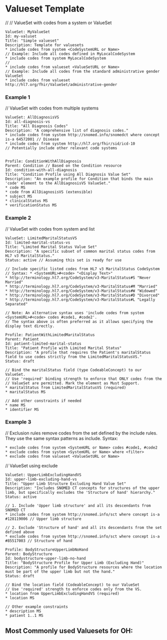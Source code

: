 # Valueset Template

// // ValueSet with codes from a system or ValueSet

    ValueSet: MyValueSet
    Id: my-valuset
    Title: "Simple valueset"
    Description: Template for valuesets
    * include codes from system <CodeSystemURL or Name>
    // Example: Include all codes defined in MyLocalCodeSystem
    * include codes from system MyLocalCodeSystem
    //
    * include codes from valueset <ValueSetURL or Name>
    // Example: Include all codes from the standard administrative gender ValueSet
    * include codes from valueset http://hl7.org/fhir/ValueSet/administrative-gender
    
### Example 1

// ValueSet with codes from multiple systems

    ValueSet: AllDiagnosisVS
    Id: all-diagnosis-vs
    Title: "All Diagnosis Codes"
    Description: "A comprehensive list of diagnosis codes."
    * include codes from system http://snomed.info/snomedct where concept is-a 64572001 // Disease
    * include codes from system http://hl7.org/fhir/sid/icd-10
    // Potentially include other relevant code systems


    Profile: ConditionWithAllDiagnosis
    Parent: Condition // Based on the Condition resource
    Id: condition-with-all-diagnosis
    Title: "Condition Profile using All Diagnosis Value Set"
    Description: "An example profile for Condition that binds the main 'code' element to the AllDiagnosisVS ValueSet."
    * code MS
    * code from AllDiagnosisVS (extensible)
    * subject MS
    * clinicalStatus MS
    * verificationStatus MS 
    

### Example 2

// ValueSet with codes from system and list
    
    ValueSet: LimitedMaritalStatusVS
    Id: limited-marital-status-vs
    Title: "Limited Marital Status Value Set"
    Description: "A specific subset of common marital status codes from HL7 v3 MaritalStatus."
    Status: active // Assuming this set is ready for use
    
    // Include specific listed codes from HL7 v3 MaritalStatus CodeSystem
    // Syntax: * <SystemURL>#<code> "<Display Text>"
    * http://terminology.hl7.org/CodeSystem/v3-MaritalStatus#S "Never Married"
    * http://terminology.hl7.org/CodeSystem/v3-MaritalStatus#M "Married"
    * http://terminology.hl7.org/CodeSystem/v3-MaritalStatus#W "Widowed"
    * http://terminology.hl7.org/CodeSystem/v3-MaritalStatus#D "Divorced"
    * http://terminology.hl7.org/CodeSystem/v3-MaritalStatus#L "Legally Separated"
    
    // Note: An alternative syntax uses 'include codes from system <SystemURL>#<code> codes #code1, #code2'.
    // The syntax above is often preferred as it allows specifying the display text directly.

    Profile: PatientWithLimitedMaritalStatus
    Parent: Patient
    Id: patient-limited-marital-status
    Title: "Patient Profile with Limited Marital Status"
    Description: "A profile that requires the Patient's maritalStatus field to use codes strictly from the LimitedMaritalStatusVS."
    Status: draft
    
    // Bind the maritalStatus field (type CodeableConcept) to our ValueSet.
    // Use 'required' binding strength to enforce that ONLY codes from the
    // ValueSet are permitted. Mark the element as Must Support.
    * maritalStatus from LimitedMaritalStatusVS (required)
    * maritalStatus MS
    
    // Add other constraints if needed
    * name MS
    * identifier MS


### Example 3

// Exclusion rules remove codes from the set defined by the include rules. They use the same syntax patterns as include.
Syntax:

    * exclude codes from system <SystemURL or Name> codes #code1, #code2
    * exclude codes from system <SystemURL or Name> where <filter>
    * exclude codes from valueset <ValueSetURL or Name>

// ValueSet using exclude

    ValueSet: UpperLimbExcludingHandVS
    Id: upper-limb-excluding-hand-vs
    Title: "Upper Limb Structure Excluding Hand Value Set"
    Description: "Includes SNOMED CT concepts for structures of the upper limb, but specifically excludes the 'Structure of hand' hierarchy."
    Status: active
    
    // 1. Include 'Upper limb structure' and all its descendants from SNOMED CT
    * include codes from system http://snomed.info/sct where concept is-a #128119006 // Upper limb structure
    
    // 2. Exclude 'Structure of hand' and all its descendants from the set defined above
    * exclude codes from system http://snomed.info/sct where concept is-a #85517003 // Structure of hand

    Profile: BodyStructureUpperLimbNoHand
    Parent: BodyStructure
    Id: bodystructure-upper-limb-no-hand
    Title: "BodyStructure Profile for Upper Limb (Excluding Hand)"
    Description: "A profile for BodyStructure resources where the location must be part of the upper limb but not the hand."
    Status: draft
    
    // Bind the location field (CodeableConcept) to our ValueSet
    // Use 'required' strength to enforce codes only from the VS.
    * location from UpperLimbExcludingHandVS (required)
    * location MS
    
    // Other example constraints
    * description MS
    * patient 1..1 MS


## Most Commonly used Valuesets for OH:
